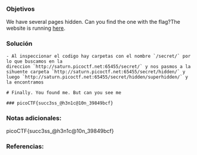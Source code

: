 ### Objetivos 
We have several pages hidden. Can you find the one with the flag?The website is running [here](http://saturn.picoctf.net:65455/).
### Solución 

```
- Al inspeccionar el codigo hay carpetas con el nombre `/secret/` por lo que buscamos en la direccion `http://saturn.picoctf.net:65455/secret/` y nos pasmos a la sihuente carpeta `http://saturn.picoctf.net:65455/secret/hidden/` y luego `http://saturn.picoctf.net:65455/secret/hidden/superhidden/` y la encontramos

# Finally. You found me. But can you see me

### picoCTF{succ3ss_@h3n1c@10n_39849bcf}

```

### Notas adicionales:

picoCTF{succ3ss_@h3n1c@10n_39849bcf}


### Referencias: